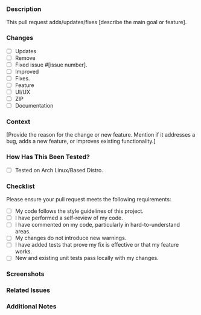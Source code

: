### Description

<!-- Provide a concise description of the changes made in this pull request. -->
This pull request adds/updates/fixes [describe the main goal or feature].

### Changes
- [ ] Updates <!-- Added/updated scripts or configurations or others -->
- [ ] Remove <!-- Bad Script/Code or others-->
- [ ] Fixed issue #[issue number].
- [ ] Improved <!-- optimized existing functionality -->
- [ ] Fixes.
- [ ] Feature <!-- Added -->
- [ ] UI/UX <!-- Enhancement -->
- [ ] ZIP <!-- Scripts Changes/Updated -->
- [ ] Documentation <!-- Carch Docs Changes -->

### Context

<!-- Why is this change necessary? What problem does it solve or what new feature does it add? -->
[Provide the reason for the change or new feature. Mention if it addresses a bug, adds a new feature, or improves existing functionality.]

### How Has This Been Tested?

<!-- Describe the steps you followed to test the changes. If applicable, mention the specific environment where the testing took place. -->
- [ ] Tested on Arch Linux/Based Distro.

### Checklist

Please ensure your pull request meets the following requirements:

- [ ] My code follows the style guidelines of this project.
- [ ] I have performed a self-review of my code.
- [ ] I have commented on my code, particularly in hard-to-understand areas.
- [ ] My changes do not introduce new warnings.
- [ ] I have added tests that prove my fix is effective or that my feature works.
- [ ] New and existing unit tests pass locally with my changes.

### Screenshots 

<!-- Add any screenshots to help explain your changes or to demonstrate the new feature. -->

### Related Issues

<!-- If this PR fixes an issue, include the relevant issue number here (e.g., "Fixes #123") -->

### Additional Notes

<!-- Add any other context, technical details, or considerations you'd like to share. -->

